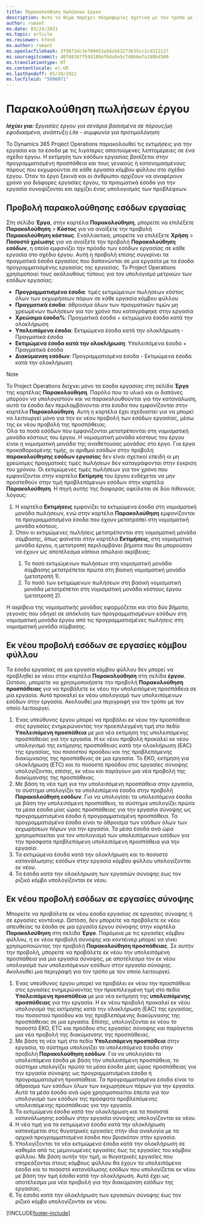 ```yaml
---
title: Παρακολούθηση πωλήσεων έργου
description: Αυτό το θέμα παρέχει πληροφορίες σχετικά με τον τρόπο με τον οποίο το Project Operations παρακολουθεί την πρόοδο σε σχέση με τα έσοδα εργασίας σε ένα έργο.
author: rumant
ms.date: 03/24/2021
ms.topic: article
ms.reviewer: kfend
ms.author: rumant
ms.openlocfilehash: 3f9873dc3e709453a56cb53273b35cc1cd312127
ms.sourcegitcommit: 40f68387f594180af64a5e5c748b6efa188bd300
ms.translationtype: HT
ms.contentlocale: el-GR
ms.lasthandoff: 05/10/2021
ms.locfileid: "5996971"
---
```

# <a name="project-sales-tracking"></a>Παρακολούθηση πωλήσεων έργου

_**Ισχύει για:** Εργασίες έργου για σενάρια βασισμένα σε πόρους/μη εφοδιασμένα, ανάπτυξη Lite - συμφωνία για προτιμολόγηση_

Το Dynamics 365 Project Operations παρακολουθεί τις εκτιμήσεις για την εργασία και τα έσοδα με τις λιγότερες απαιτούμενες λεπτομέρειες σε ένα σχέδιο έργου. Η εκτίμηση των εσόδων εργασίας βασίζεται στην προγραμματισμένη προσπάθεια και τους γενικούς ή κατονομασμένους πόρους που εκχωρούνται σε κάθε εργασία κόμβου φύλλου στο σχέδιο έργου. Όταν το έργο ξεκινά και οι άνθρωποι αρχίζουν να αναφέρουν χρόνο για διάφορες εργασίες έργου, τα πραγματικά έσοδα για την εργασία συνοψίζονται και αρχίζει ένας υπολογισμός των προβλέψεων.

## <a name="labor-revenue-tracking-view"></a>Προβολή παρακολούθησης εσόδων εργασίας

Στη σελίδα **Έργα**, στην καρτέλα **Παρακολούθηση**, μπορείτε να επιλέξετε **Παρακολούθηση** > **Κόστος** για να ανοίξετε την προβολή **Παρακολούθηση κόστους**. Εναλλακτικά, μπορείτε να επιλέξετε **Χρήση** > **Ποσοστό χρέωσης** για να ανοίξετε την προβολή **Παρακολούθηση εσόδων**, η οποία εμφανίζει την πρόοδο των εσόδων εργασίας σε κάθε εργασία στο σχέδιο έργου. Αυτή η προβολή επίσης συγκρίνει τα πραγματικά έσοδα εργασίας που δαπανώνται σε μια εργασία με τα έσοδα προγραμματισμένης εργασίας της εργασίας. Το Project Operations χρησιμοποιεί τους ακόλουθους τύπους για τον υπολογισμό μετρικών των εσόδων εργασίας:

- **Προγραμματισμένα έσοδα**: τιμές εκτιμώμενων πωλήσεων κόστος όλων των εκχωρήσεων πόρων σε κάθε εργασία κόμβου φύλλου
- **Πραγματικά έσοδα**: άθροισμα όλων των πραγματικών τιμών μη χρεωμένων πωλήσεων για τον χρόνο που καταγράφηκε στην εργασία
- **Χρεώσιμα έσοδα%**: Πραγματικά έσοδα ÷ εκτιμώμενα έσοδα κατά την ολοκλήρωση
- **Υπολειπόμενα έσοδα**: Εκτιμώμενα έσοδα κατά την ολοκλήρωση - Πραγματικά έσοδα
- **Εκτιμώμενα έσοδα κατά την ολοκλήρωση**: Υπολειπόμενα έσοδα + Πραγματικά έσοδα
- **Διακύμανση εσόδων**: Προγραμματισμένα έσοδα - Εκτιμώμενα έσοδα κατά την ολοκλήρωση


> [!NOTE]
> Το Project Operations δείχνει μόνο τα έσοδα εργασίας στη σελίδα **Έργο** της καρτέλας **Παρακολούθηση**. Παρόλο που το υλικό και οι δαπάνες μπορούν να υπολογιστούν και να παρακολουθούνται για την κατανάλωση, αυτά τα έσοδα δεν περιλαμβάνονται στα έσοδα που εμφανίζονται στην καρτέλα **Παρακολούθηση**. Αυτή η καρτέλα έχει σχεδιαστεί για να μπορεί να λειτουργεί μόνο για την εκ νέου προβολή των εσόδων εργασίας, μέσω της εκ νέου προβολή της προσπάθειας.  
> Όλα τα ποσά εσόδων που εμφανίζονται μετατρέπονται στη νομισματική μονάδα κόστους του έργου. Η νομισματική μονάδα κόστους του έργου είναι η νομισματική μονάδα της αναθέτουσας μονάδας στο έργο. Για έργα προκαθορισμένης τιμής, οι αριθμοί εσόδων στην προβολή **παρακολούθησης εσόδων εργασίας** δεν είναι σχετικοί επειδή οι μη χρεώσιμες πραγματικές τιμές πωλήσεων δεν καταγράφονται στην έγκριση του χρόνου.
> Οι εκτιμώμενες τιμές πωλήσεων για τον χρόνο που εμφανίζονται στην καρτέλα **Εκτίμηση** του έργου ενδέχεται να μην προστεθούν στην τιμή προβλεπόμενων εσόδων στην καρτέλα **Παρακολούθηση**. Η πηγή αυτής της διαφοράς οφείλεται σε δύο πιθανούς λόγους:
><ol>
   ><li> Η καρτέλα <b>Εκτιμήσεις</b> εμφανίζει τα εκτιμώμενα έσοδα στη νομισματική μονάδα πωλήσεων, ενώ στην καρτέλα <b>Παρακολούθηση</b> εμφανίζονται τα προγραμματισμένα έσοδα που έχουν μετατραπεί στη νομισματική μονάδα κόστους. </li>
   ><li> Όταν οι εκτιμώμενες πωλήσεις μετατρέπονται στη νομισματική μονάδα σύμβασης, όπως φαίνεται στην καρτέλα <b>Εκτιμήσεις</b>, στη νομισματική μονάδα έργου, η μετατροπή περιλαμβάνει βήματα που θα μπορούσαν να έχουν ως αποτέλεσμα κάποια απώλεια ακρίβειας: </li>
><ol>
><li> Το ποσό εκτιμώμενων πωλήσεων στη νομισματική μονάδα σύμβασης μετατρέπεται πρώτα στη βασική νομισματική μονάδα (μετατροπή 1).</li>
><li> Το ποσό των εκτιμώμενων πωλήσεων στη βασική νομισματική μονάδα μετατρέπεται στη νομισματική μονάδα κόστους έργου (μετατροπή 2). </li>
></ol>
></ol>
> Η ακρίβεια της νομισματικής μονάδας εφαρμόζεται και στα δύο βήματα, γεγονός που οδηγεί σε απόκλιση των προγραμματισμένων εσόδων στη νομισματική μονάδα έργου από τις προγραμματισμένες πωλήσεις στη νομισματική μονάδα σύμβασης.
   

## <a name="reprojecting-revenues-on-leaf-node-tasks"></a>Εκ νέου προβολή εσόδων σε εργασίες κόμβου φύλλου

Τα έσοδα εργασίας σε μια εργασία κόμβου φύλλου δεν μπορεί να προβληθεί εκ νέου στην καρτέλα **Παρακολούθηση** στη σελίδα **έργου**. Ωστόσο, μπορείτε να χρησιμοποιήσετε την προβολή **Παρακολούθηση προσπάθειας** για να προβάλετε εκ νέου την υπολειπόμενη προσπάθεια σε μια εργασία. Αυτό προκαλεί εκ νέου υπολογισμό των υπολειπόμενων εσόδων στην εργασία. Ακολουθεί μια περιγραφή για τον τρόπο με τον οποίο λειτουργεί.

1. Ένας υπεύθυνος έργου μπορεί να προβάλει εκ νέου την προσπάθεια στις εργασίες ενημερώνοντας την προεπιλεγμένη τιμή στο πεδίο **Υπολειπόμενη προσπάθεια** με μια νέα εκτίμηση της υπολειπόμενης προσπάθειας για την εργασία. Η εκ νέου προβολή προκαλεί εκ νέου υπολογισμό της εκτίμησης προσπάθειας κατά την ολοκλήρωση (EAC) της εργασίας, του ποσοστού προόδου και της προβλεπόμενης διακύμνασης της προσπάθειας σε μια εργασία. Το ΕΚΟ, εκτίμηση για ολοκλήρωση (ETC) και το ποσοστό προόδου στις εργασίες σύνοψης υπολογίζονται, επίσης, εκ νέου και παράγουν μια νέα προβολή της διακύμανσης της προσπάθειας.
2. Με βάση τη νέα τιμή για την υπολειπόμενη προσπάθεια στην εργασία, το σύστημα υπολογίζει τα υπολειπόμενα έσοδα στην προβολή **Παρακολούθηση εσόδων**. Για να υπολογίσει τα υπολειπόμενα έσοδα με βάση την υπολειπόμενη προσπάθεια, το σύστημα υπολογίζει πρώτα τα μέσα έσοδα μίας ώρας προσπάθειας για την εργασία σύνοψης ως προγραμματισμένα έσοδα ή προγραμματισμένη προσπάθεια. Τα προγραμματισμένα έσοδα είναι το άθροισμα των εσόδων όλων των εκχωρήσεων πόρων για την εργασία. Τα μέσα έσοδα ανά ώρα χρησιμοποιείται για τον υπολογισμό των υπολειπόμενων εσόδων για την πρόσφατα προβλεπόμενη υπολειπόμενη προσπάθεια για την εργασία.
3. Τα εκτιμώμενα έσοδα κατά την ολοκλήρωση και το ποσοστό κατανάλωησης εσόδων στην εργασία κόμβου φύλλου υπολογίζονται εκ νέου.
4. Τα έσοδα κατά την ολοκλήρωση των εργασιών σύνοψης έως τον ριζικό κόμβο υπολογίζονται εκ νέου.

## <a name="reprojecting-revenues-on-summary-tasks"></a>Εκ νέου προβολή εσόδων σε εργασίες σύνοψης

Μπορείτε να προβάλετε εκ νέου έσοδα εργασίας σε εργασίες σύνοψης ή σε εργασίες κοντέινερ. Ωστόσο, δεν μπορείτε να προβάλετε εκ νέου απευθείας τα έσοδα σε μια εργασία έργου σύνοψης στην καρτέλα **Παρακολούθηση** στη σελίδα **Έργο**. Παρόμοια με τις εργασίες κόμβου φύλλου, η εκ νέου προβολή σύνοψης και κοντέινερ μπορεί να γίνει χρησιμοποιώντας την προβολή **Παρακολούθηση προσπάθειας**. Σε αυτήν την προβολή, μπορείτε να προβάλετε εκ νέου την υπολειπόμενη προσπάθεια για μια εργασία σύνοψης, με αποτέλεσμα τον εκ νέου υπολογισμό των υπολειπόμενων εσόδων στην εργασία σύνοψης. Ακολουθεί μια περιγραφή για τον τρόπο με τον οποίο λειτουργεί.

1. Ένας υπεύθυνος έργου μπορεί να προβάλει εκ νέου την προσπάθεια στις εργασίες ενημερώνοντας την προεπιλεγμένη τιμή στο πεδίο **Υπολειπόμενη προσπάθεια** με μια νέα εκτίμηση της **υπολειπόμενης προσπάθειας** για την εργασία. Η εκ νέου προβολή προκαλεί εκ νέου υπολογισμό της εκτίμησης κατά την ολοκλήρωση (EAC) της εργασίας, του ποσοστού προόδου και της προβλεπόμενης διακύμνασης της προσπάθειας σε μια εργασία. Επίσης, υπολογίζονται εκ νέου το ποσοστό ΕΚΟ, ETC και προόδου στις εργασίες σύνοψης και παράγεται μια νέα προβολή της διακύμανσης της προσπάθειας.
2. Με βάση τη νέα τιμή στο πεδίο **Υπολειπόμενη προσπάθεια** στην εργασία, το σύστημα υπολογίζει τα υπολειπόμενα έσοδα στην προβολή **Παρακολούθηση εσόδων**. Για να υπολογίσει τα υπολειπόμενα έσοδα με βάση την υπολειπόμενη προσπάθεια, το σύστημα υπολογίζει πρώτα τα μέσα έσοδα μίας ώρας προσπάθειας για την εργασία σύνοψης ως προγραμματισμένα έσοδα ή προγραμματισμένη προσπάθεια. Τα προγραμματισμένα έσοδα είναι το άθροισμα των εσόδων όλων των εκχωρήσεων πόρων για την εργασία. Αυτά τα μέσα έσοδα ανά ώρα χρησιμοποιείται έπειτα για τον υπολογισμό των εσόδων της πρόσφατα προβλεπόμενης υπολειπόμενης προσπάθειας για την εργασία.
3. Τα εκτιμώμενα έσοδα κατά την ολοκλήρωση και τα ποσοστά κατανάλωησης εσόδων στην εργασία σύνοψης υπολογίζονται εκ νέου.
4. Η νέα τιμή για τα εκτιμώμενα έσοδα κατά την ολοκλήρωση κατανέμεται στις θυγατρικές εργασίες στην ίδια αναλογία με τα αρχικά προγραμματισμένα έσοδα που βρισκόταν στην εργασία.
5. Υπολογίζονται τα νέα εκτιμώμενα έσοδα κατά την ολοκλήρωση σε καθεμία από τις μεμονωμένες εργασίες έως τις εργασίες του κόμβου φύλλου. Με βάση αυτήν την τιμή, οι θυγατρικές εργασίες που επηρεάζονται στους κόμβους φύλλου θα έχουν τα υπολειπόμενα έσοδα και το ποσοστό κατανάλωσης εσόδων που υπολογίζεται εκ νέου με βάση την τιμή έσοδα κατά την ολοκλήρωση. Αυτό έχει ως αποτέλεσμα μια νέα προβολή για την διακύμανση εσόδων της εργασίας. 
6. Τα έσοδα κατά την ολοκλήρωση των εργασιών σύνοψης έως τον ριζικό κόμβο υπολογίζονται εκ νέου.


[!INCLUDE[footer-include](../includes/footer-banner.md)]

